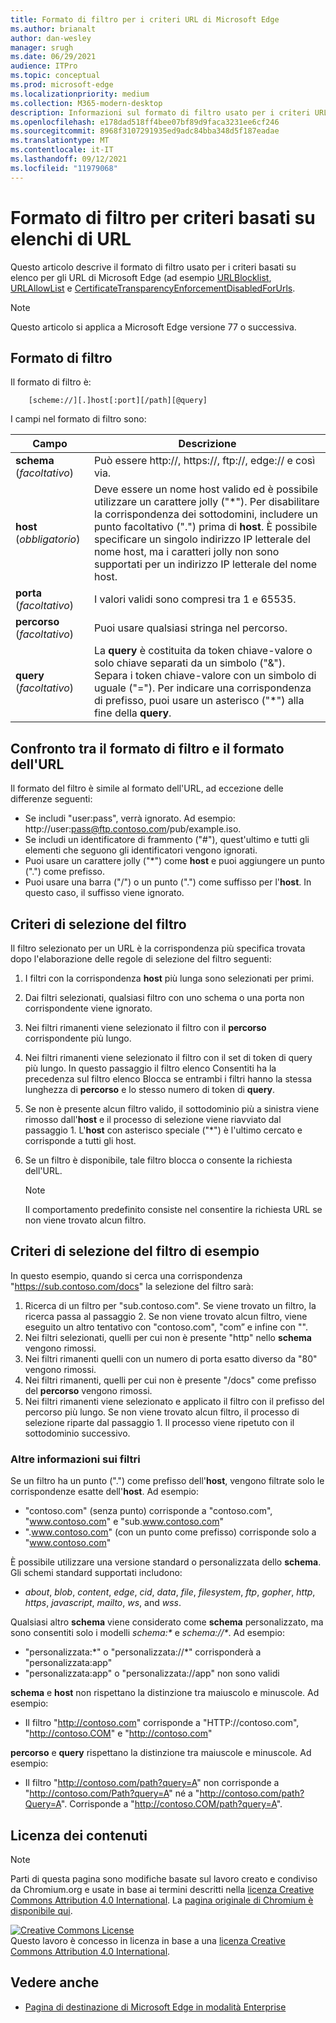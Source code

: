 ```yaml
---
title: Formato di filtro per i criteri URL di Microsoft Edge
ms.author: brianalt
author: dan-wesley
manager: srugh
ms.date: 06/29/2021
audience: ITPro
ms.topic: conceptual
ms.prod: microsoft-edge
ms.localizationpriority: medium
ms.collection: M365-modern-desktop
description: Informazioni sul formato di filtro usato per i criteri URLBlocklist e URLAllowlist di Microsoft Edge.
ms.openlocfilehash: e178dad518ff4bee07bf89d9faca3231ee6cf246
ms.sourcegitcommit: 8968f3107291935ed9adc84bba348d5f187eadae
ms.translationtype: MT
ms.contentlocale: it-IT
ms.lasthandoff: 09/12/2021
ms.locfileid: "11979068"
---
```

# <a name="filter-format-for-url-list-based-policies"></a>Formato di filtro per criteri basati su elenchi di URL

Questo articolo descrive il formato di filtro usato per i criteri basati su elenco per gli URL di Microsoft Edge (ad esempio [URLBlocklist](microsoft-edge-policies.md#urlblocklist), [URLAllowList](microsoft-edge-policies.md#urlallowlist) e [CertificateTransparencyEnforcementDisabledForUrls](microsoft-edge-policies.md#certificatetransparencyenforcementdisabledforurls).

> [!NOTE]
> Questo articolo si applica a Microsoft Edge versione 77 o successiva.

## <a name="the-filter-format"></a>Formato di filtro

Il formato di filtro è:

```
    [scheme://][.]host[:port][/path][@query]
```

I campi nel formato di filtro sono:

| Campo | Descrizione |
| --- | --- |
| **schema** (*facoltativo*) | Può essere http://, https://, ftp://, edge:// e così via. |
| **host** (*obbligatorio*) | Deve essere un nome host valido ed è possibile utilizzare un carattere jolly ("\*"). Per disabilitare la corrispondenza dei sottodomini, includere un punto facoltativo (".") prima di **host**. È possibile specificare un singolo indirizzo IP letterale del nome host, ma i caratteri jolly non sono supportati per un indirizzo IP letterale del nome host. |
| **porta** (*facoltativo*) | I valori validi sono compresi tra 1 e 65535. |
| **percorso** (*facoltativo*) | Puoi usare qualsiasi stringa nel percorso. |
| **query** (*facoltativo*) | La **query** è costituita da token chiave-valore o solo chiave separati da un simbolo ("&"). Separa i token chiave-valore con un simbolo di uguale ("="). Per indicare una corrispondenza di prefisso, puoi usare un asterisco ("\*") alla fine della **query**. |

## <a name="comparing-the-filter-format-to-the-url-format"></a>Confronto tra il formato di filtro e il formato dell'URL

Il formato del filtro è simile al formato dell'URL, ad eccezione delle differenze seguenti:

- Se includi "user:pass", verrà ignorato. Ad esempio: http://user:pass@ftp.contoso.com/pub/example.iso.
- Se includi un identificatore di frammento ("#"), quest'ultimo e tutti gli elementi che seguono gli identificatori vengono ignorati.
- Puoi usare un carattere jolly ("*") come **host** e puoi aggiungere un punto (".") come prefisso.
- Puoi usare una barra ("/") o un punto (".") come suffisso per l'**host**. In questo caso, il suffisso viene ignorato.

## <a name="filter-selection-criteria"></a>Criteri di selezione del filtro

Il filtro selezionato per un URL è la corrispondenza più specifica trovata dopo l'elaborazione delle regole di selezione del filtro seguenti:

1. I filtri con la corrispondenza **host** più lunga sono selezionati per primi.
2. Dai filtri selezionati, qualsiasi filtro con uno schema o una porta non corrispondente viene ignorato.
3. Nei filtri rimanenti viene selezionato il filtro con il **percorso** corrispondente più lungo.
4. Nei filtri rimanenti viene selezionato il filtro con il set di token di query più lungo. In questo passaggio il filtro elenco Consentiti ha la precedenza sul filtro elenco Blocca se entrambi i filtri hanno la stessa lunghezza di **percorso** e lo stesso numero di token di **query**.
5. Se non è presente alcun filtro valido, il sottodominio più a sinistra viene rimosso dall'**host** e il processo di selezione viene riavviato dal passaggio 1. L'**host** con asterisco speciale ("*") è l'ultimo cercato e corrisponde a tutti gli host.
6. Se un filtro è disponibile, tale filtro blocca o consente la richiesta dell'URL.

   >[!NOTE]
   >Il comportamento predefinito consiste nel consentire la richiesta URL se non viene trovato alcun filtro.

## <a name="example-filter-selection-criteria"></a>Criteri di selezione del filtro di esempio

In questo esempio, quando si cerca una corrispondenza "https://sub.contoso.com/docs" la selezione del filtro sarà:

1. Ricerca di un filtro per "sub.contoso.com". Se viene trovato un filtro, la ricerca passa al passaggio 2. Se non viene trovato alcun filtro, viene eseguito un altro tentativo con "contoso.com", "com” e infine con "".
2. Nei filtri selezionati, quelli per cui non è presente "http" nello **schema** vengono rimossi.
3. Nei filtri rimanenti quelli con un numero di porta esatto diverso da "80" vengono rimossi.
4. Nei filtri rimanenti, quelli per cui non è presente "/docs" come prefisso del **percorso** vengono rimossi.
5. Nei filtri rimanenti viene selezionato e applicato il filtro con il prefisso del percorso più lungo. Se non viene trovato alcun filtro, il processo di selezione riparte dal passaggio 1. Il processo viene ripetuto con il sottodominio successivo.

### <a name="additional-filter-information"></a>Altre informazioni sui filtri

Se un filtro ha un punto (".") come prefisso dell'**host**, vengono filtrate solo le corrispondenze esatte dell'**host**. Ad esempio:

- "contoso.com" (senza punto) corrisponde a "contoso.com", "www.contoso.com" e "sub.www.contoso.com"
- ".www.contoso.com" (con un punto come prefisso) corrisponde solo a "www.contoso.com"

È possibile utilizzare una versione standard o personalizzata dello **schema**. Gli schemi standard supportati includono:

- _about_, _blob_, _content_, _edge_, _cid_, _data_, _file_, _filesystem_, _ftp_, _gopher_, _http_, _https_, _javascript_, _mailto_, _ws_, and _wss_.

Qualsiasi altro **schema** viene considerato come **schema** personalizzato, ma sono consentiti solo i modelli _schema:*_ e _schema://*_. Ad esempio:

- "personalizzata:\*" o "personalizzata://\*" corrisponderà a "personalizzata:app"
- "personalizzata:app" o "personalizzata://app" non sono validi

**schema** e **host** non rispettano la distinzione tra maiuscolo e minuscole. Ad esempio:

- Il filtro "http://contoso.com" corrisponde a "HTTP://contoso.com", "http://contoso.COM" e "http://contoso.com"

**percorso** e **query** rispettano la distinzione tra maiuscole e minuscole. Ad esempio:

- Il filtro "http://contoso.com/path?query=A" non corrisponde a "http://contoso.com/Path?query=A" né a "http://contoso.com/path?Query=A". Corrisponde a "http://contoso.COM/path?query=A".

## <a name="content-license"></a>Licenza dei contenuti

> [!NOTE]
> Parti di questa pagina sono modifiche basate sul lavoro creato e condiviso da Chromium.org e usate in base ai termini descritti nella [licenza Creative Commons Attribution 4.0 International](http://creativecommons.org/licenses/by/4.0/). La [pagina originale di Chromium è disponibile qui](https://www.chromium.org/administrators/url-blacklist-filter-format).
  
<a rel="license" href="http://creativecommons.org/licenses/by/4.0/"><img alt="Creative Commons License" style="border-width:0" src="https://i.creativecommons.org/l/by/4.0/88x31.png" /></a><br />Questo lavoro è concesso in licenza in base a una <a rel="license" href="http://creativecommons.org/licenses/by/4.0/">licenza Creative Commons Attribution 4.0 International</a>.

## <a name="see-also"></a>Vedere anche

- [Pagina di destinazione di Microsoft Edge in modalità Enterprise](https://aka.ms/EdgeEnterprise)
